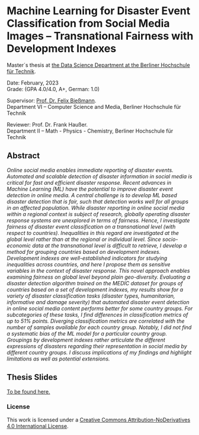 # Machine Learning for Disaster Event Classification from Social Media Images – Transnational Fairness with Development Indexes

Master´s thesis at [the Data Science Department at the Berliner Hochschule für Technik](https://projekt.bht-berlin.de/data-science/).

Date: February, 2023  
Grade: (GPA 4.0/4.0, A+, German: 1.0)

Supervisor: [Prof. Dr. Felix Bießmann](https://www.digital-future.berlin/en/about-us/professors/prof-dr-felix-biessmann/).  
Department VI – Computer Science and Media, Berliner Hochschule für Technik

Reviewer: Prof. Dr. Frank Haußer.  
Department II – Math - Physics - Chemistry, Berliner Hochschule für Technik

## Abstract

_Online social media enables immediate reporting of disaster events. Automated and scalable detection of disaster information in social media is critical for fast and efficient disaster response. Recent advances in Machine Learning (ML) have the potential to improve disaster event detection in online media. A central challenge is to develop ML based disaster detection that is fair, such that detection works well for all groups in an affected population. While disaster reporting in online social media within a regional context is subject of research, globally operating disaster response systems are unexplored in terms of fairness. Hence, I investigate fairness of disaster event classification on a transnational level (with respect to countries). Inequalities in this regard are investigated at the global level rather than at the regional or individual level. Since socio-economic data at the transnational level is difficult to retrieve, I develop a method for grouping countries based on development indexes. Development indexes are well-established indicators for studying inequalities across countries, and here I propose them as sensitive variables in the context of disaster response. This novel approach enables examining fairness on global level beyond plain geo-diversity. Evaluating a disaster detection algorithm trained on the MEDIC dataset for groups of countries based on a set of development indexes, my results show for a variety of disaster classification tasks (disaster types, humanitarian, informative and damage severity) that automated disaster event detection in online social media content performs better for some country groups. For subcategories of these tasks, I find differences in classification metrics of up to 51% points. Diverging classification metrics are correlated with the number of samples available for each country group. Notably, I did not find a systematic bias of the ML model for a particular country group. Groupings by development indexes rather articulate the different expressions of disasters regarding their representation in social media by different country groups. I discuss implications of my findings and highlight limitations as well as potential extensions._

## Thesis Slides

[To be found here.](https://github.com/cemkozcuer/masters-thesis/blob/main/Cem_Kozcuer_Masters_Thesis_Slides.pdf)

### License
This work is licensed under a [Creative Commons Attribution-NoDerivatives 4.0 International License](https://creativecommons.org/licenses/by-nd/4.0/).


